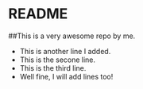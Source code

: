 # README

##This is a very awesome repo by me.

- This is another line I added.
- This is the secone line.
- This is the third line.
- Well fine, I will add lines too!
